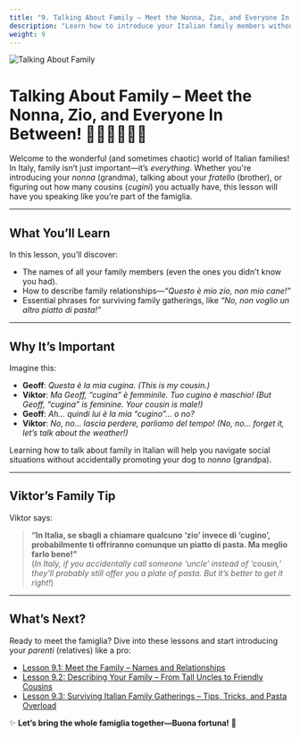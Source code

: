 ```yaml
---
title: "9. Talking About Family – Meet the Nonna, Zio, and Everyone In Between!"
description: "Learn how to introduce your Italian family members without accidentally calling your uncle a watermelon."
weight: 9
---
```


![Talking About Family](/images/beginner/talking-about-family/talking-about-family.webp)

# Talking About Family – Meet the Nonna, Zio, and Everyone In Between! 👨‍👩‍👧‍👦🇮🇹  

Welcome to the wonderful (and sometimes chaotic) world of Italian families! In Italy, family isn’t just important—it’s *everything*. Whether you're introducing your *nonna* (grandma), talking about your *fratello* (brother), or figuring out how many cousins (*cugini*) you actually have, this lesson will have you speaking like you’re part of the famiglia.

---

## What You’ll Learn  

In this lesson, you’ll discover:  
- The names of all your family members (even the ones you didn’t know you had).  
- How to describe family relationships—*“Questo è mio zio, non mio cane!”*  
- Essential phrases for surviving family gatherings, like *“No, non voglio un altro piatto di pasta!”*  

---

## Why It’s Important  

Imagine this:  
- **Geoff**: *Questa è la mia cugina.* *(This is my cousin.)*  
- **Viktor**: *Ma Geoff, “cugina” è femminile. Tuo cugino è maschio!* *(But Geoff, “cugina” is feminine. Your cousin is male!)*  
- **Geoff**: *Ah… quindi lui è la mia “cugino”... o no?*  
- **Viktor**: *No, no… lascia perdere, parliamo del tempo!* *(No, no… forget it, let’s talk about the weather!)*  

Learning how to talk about family in Italian will help you navigate social situations without accidentally promoting your dog to *nonno* (grandpa).

---

## Viktor’s Family Tip  

Viktor says:  
> **“In Italia, se sbagli a chiamare qualcuno ‘zio’ invece di ‘cugino’, probabilmente ti offriranno comunque un piatto di pasta. Ma meglio farlo bene!”**  
(*In Italy, if you accidentally call someone ‘uncle’ instead of ‘cousin,’ they’ll probably still offer you a plate of pasta. But it’s better to get it right!*)  

---

## What’s Next?  

Ready to meet the famiglia? Dive into these lessons and start introducing your *parenti* (relatives) like a pro:  

- [Lesson 9.1: Meet the Family – Names and Relationships](./lesson9.1/)  
- [Lesson 9.2: Describing Your Family – From Tall Uncles to Friendly Cousins](./lesson9.2/)  
- [Lesson 9.3: Surviving Italian Family Gatherings – Tips, Tricks, and Pasta Overload](./lesson9.3/)  

✨ **Let’s bring the whole famiglia together—Buona fortuna!** 🎉  
